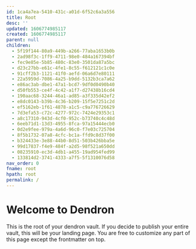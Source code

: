 ```yaml
---
id: 1ca4a7ea-5410-431c-a01d-6f52c6a3a556
title: Root
desc: ''
updated: 1606774985117
created: 1606774985117
parent: null
children:
  - 5f19f144-80a9-449b-a266-77aba1653b0b
  - 2ad98f3c-1ff9-4711-98e0-484a167394bf
  - fec9e85e-5b85-480c-83e0-3501da87a5bc
  - d23c27bb-e61c-4fe1-8c55-f612121c1c0e
  - 91cff2b3-1121-41f0-aefd-06a6d7e80111
  - 22a5959d-7086-4a25-b9dd-5132b3ca7a62
  - e86ac3ab-dbe1-47a1-bcd7-9df0d0490b40
  - d50fb553-ce4f-4c42-a1f7-d27438b16cd4
  - 190aac68-3244-46a1-ad85-a3f335d42ef2
  - e8dc0143-b39b-4c36-b209-15f5e7251c2d
  - ef5162eb-1f61-4878-a1c5-c9a776726629
  - 7d3efa53-c72c-4277-972c-7424e29353c1
  - a8c17310-943d-4cf0-952c-b73740c4c48d
  - 6eeb71d1-13d3-4955-8fca-97a15444ecb0
  - 0d2e9fee-979a-4a6d-96c0-f7e03c725704
  - 8f5b1732-07a8-4cfc-bc1a-ffd9c8d37f00
  - b324433e-3e88-44b0-8d51-503b426bba5e
  - 99d17837-f4e9-484f-a2d5-98f521a650dd
  - 08235910-ec3d-4db1-a455-19ad954fed99
  - 133814d2-3741-4333-a7f5-5f1310076d58
nav_order: 0
fname: root
hpath: root
permalink: /
---
```

# Welcome to Dendron

This is the root of your dendron vault. If you decide to publish your entire vault, this will be your landing page. You are free to customize any part of this page except the frontmatter on top. 

